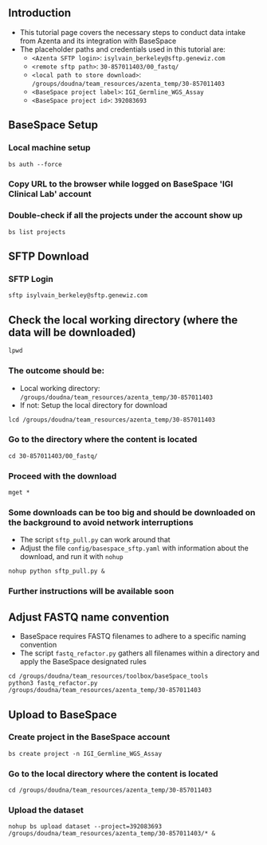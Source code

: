 ## Introduction
- This tutorial page covers the necessary steps to conduct data intake from Azenta and its integration with BaseSpace 
- The placeholder paths and credentials used in this tutorial are:
  - `<Azenta SFTP login>`: `isylvain_berkeley@sftp.genewiz.com`
  - `<remote sftp path>`: `30-857011403/00_fastq/`
  - `<local path to store download>`: `/groups/doudna/team_resources/azenta_temp/30-857011403`
  - `<BaseSpace project label>`: `IGI_Germline_WGS_Assay`
  - `<BaseSpace project id>`: `392083693`

## BaseSpace Setup
### Local machine setup
```
bs auth --force
```

### Copy URL to the browser while logged on BaseSpace 'IGI Clinical Lab' account
### Double-check if all the projects under the account show up 
```
bs list projects
```

## SFTP Download
### SFTP Login
```
sftp isylvain_berkeley@sftp.genewiz.com
```

## Check the local working directory (where the data will be downloaded)
```
lpwd
```

### The outcome should be:
+ Local working directory: `/groups/doudna/team_resources/azenta_temp/30-857011403`
+ If not: Setup the local directory for download
```
lcd /groups/doudna/team_resources/azenta_temp/30-857011403
```    

### Go to the directory where the content is located
```
cd 30-857011403/00_fastq/
```

### Proceed with the download
```
mget *
```

### Some downloads can be too big and should be downloaded on the background to avoid network interruptions
+ The script `sftp_pull.py` can work around that
+ Adjust the file `config/basespace_sftp.yaml` with information about the download, and run it with `nohup`
```
nohup python sftp_pull.py &
```

### Further instructions will be available soon


## Adjust FASTQ name convention 
+ BaseSpace requires FASTQ filenames to adhere to a specific naming convention
+ The script `fastq_refactor.py` gathers all filenames within a directory and apply the BaseSpace designated rules

```
cd /groups/doudna/team_resources/toolbox/baseSpace_tools
python3 fastq_refactor.py /groups/doudna/team_resources/azenta_temp/30-857011403
```

## Upload to BaseSpace
### Create project in the BaseSpace account
```
bs create project -n IGI_Germline_WGS_Assay
```

### Go to the local directory where the content is located
```
cd /groups/doudna/team_resources/azenta_temp/30-857011403
```

### Upload the dataset
```
nohup bs upload dataset --project=392083693 /groups/doudna/team_resources/azenta_temp/30-857011403/* &
```
